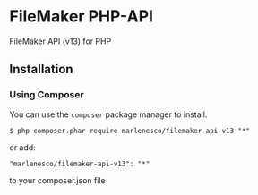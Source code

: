 # FileMaker PHP-API
FileMaker API (v13) for PHP

## Installation

### Using Composer
You can use the `composer` package manager to install.

    $ php composer.phar require marlenesco/filemaker-api-v13 "*"

or add:

    "marlenesco/filemaker-api-v13": "*"

to your composer.json file
